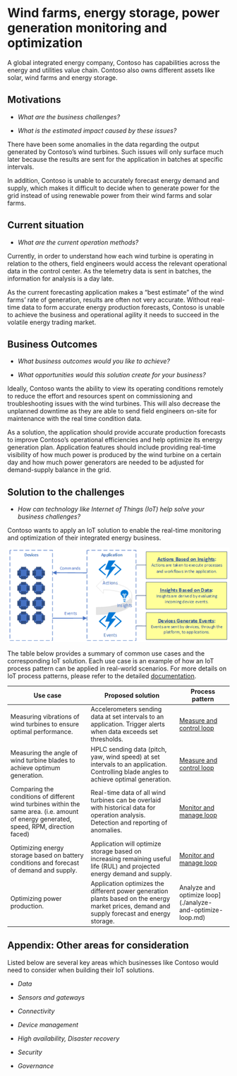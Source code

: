 
# Wind farms, energy storage, power generation monitoring and optimization

A global integrated energy company, Contoso has capabilities across the energy and utilities value chain. Contoso also owns different assets like solar, wind farms and energy storage. 

## Motivations

-   *What are the business challenges?*

-   *What is the estimated impact caused by these issues?*

There have been some anomalies in the data regarding the output generated by Contoso’s wind turbines. Such issues will only surface much later because the results are sent for the application in batches at specific intervals.

In addition, Contoso is unable to accurately forecast energy demand and supply, which makes it difficult to decide when to generate power for the grid instead of using renewable power from their wind farms and solar farms. 


## Current situation

-   *What are the current operation methods?*

Currently, in order to understand how each wind turbine is operating in relation to the others, field engineers would access the relevant operational data in the control center. As the telemetry data is sent in batches, the information for analysis is a day late.

As the current forecasting application makes a “best estimate” of the wind farms’ rate of generation, results are often not very accurate. Without real-time data to form accurate energy production forecasts, Contoso is unable to achieve the business and operational agility it needs to succeed in the volatile energy trading market.


## Business Outcomes

-   *What business outcomes would you like to achieve?*

-   *What opportunities would this solution create for your business?*

Ideally, Contoso wants the ability to view its operating conditions remotely to reduce the effort and resources spent on commissioning and troubleshooting issues with the wind turbines. This will also decrease the unplanned downtime as they are able to send field engineers on-site for maintenance with the real time condition data. 

As a solution, the application should provide accurate production forecasts to improve Contoso’s operational efficiencies and help optimize its energy generation plan. Application features should include providing real-time visibility of how much power is produced by the wind turbine on a certain day and how much power generators are needed to be adjusted for demand-supply balance in the grid.


## Solution to the challenges

-   *How can technology like Internet of Things (IoT) help solve your business challenges?*

Contoso wants to apply an IoT solution to enable the real-time monitoring and optimization of their integrated energy business. 

![A diagram illustrating the relationship between devices, insights, and events in an IoT solution.](media/devices-events-insights.png)

The table below provides a summary of common use cases and the corresponding IoT solution. Each use case is an example of how an IoT process pattern can be applied in real-world scenarios. For more details on IoT process patterns, please refer to the detailed [documentation](./measure-and-control-loop.md).

Use case | Proposed solution | Process pattern
--- | --- | ---
Measuring vibrations of wind turbines to ensure optimal performance. | Accelerometers sending data at set intervals to an application. Trigger alerts when data exceeds set thresholds. | [Measure and control loop](./measure-and-control-loop.md)
Measuring the angle of wind turbine blades to achieve optimum generation. | HPLC sending data (pitch, yaw, wind speed) at set intervals to an application. Controlling blade angles to achieve optimal generation.  | [Measure and control loop](./measure-and-control-loop.md)
Comparing the conditions of different wind turbines within the same area. (i.e. amount of energy generated, speed, RPM, direction faced) | Real-time data of all wind turbines can be overlaid with historical data for operation analysis. Detection and reporting of anomalies. | [Monitor and manage loop](./monitor-and-manage-loop.md)
Optimizing energy storage based on battery conditions and forecast of demand and supply. | Application will optimize storage based on increasing remaining useful life (RUL) and projected energy demand and supply. | [Monitor and manage loop](./monitor-and-manage-loop.md)
Optimizing power production. | Application optimizes the different power generation plants based on the energy market prices, demand and supply forecast and energy storage. | Analyze and optimize loop](./analyze-and-optimize-loop.md)


## Appendix: Other areas for consideration

Listed below are several key areas which businesses like Contoso would need to consider when building their IoT solutions.
-   *Data*

-   *Sensors and gateways*

-   *Connectivity*

-   *Device management*

-   *High availability, Disaster recovery*

-   *Security*

-   *Governance* 
